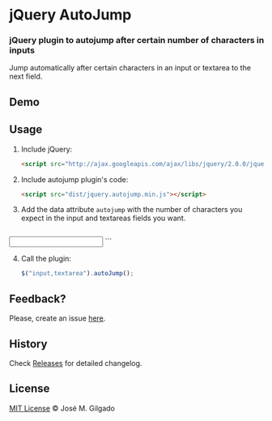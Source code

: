 # jQuery AutoJump

### jQuery plugin to autojump after certain number of characters in inputs

Jump automatically after certain characters in an input or textarea to the next field.

## Demo

## Usage

1. Include jQuery:

	```html
	<script src="http://ajax.googleapis.com/ajax/libs/jquery/2.0.0/jquery.min.js"></script>
	```

2. Include autojump plugin's code:

	```html
	<script src="dist/jquery.autojump.min.js"></script>
	```
3. Add the data attribute `autojump` with the number of characters you expect in the input and textareas fields you want.

	```html
  <!-- It will jump to the next field after 5 characters -->
  <input type="text" name="field1" id="field1" value="" data-autojump="5"/>
	```

4. Call the plugin:

	```javascript
	$("input,textarea").autoJump();
	```

## Feedback?
Please, create an issue [here](https://github.com/josem/jquery.autojump/issues).

## History

Check [Releases](https://github.com/josem/jquery.autojump/releases) for detailed changelog.

## License

[MIT License](https://github.com/josem/jquery.autojump/blob/master/LICENSE) © José M. Gilgado
